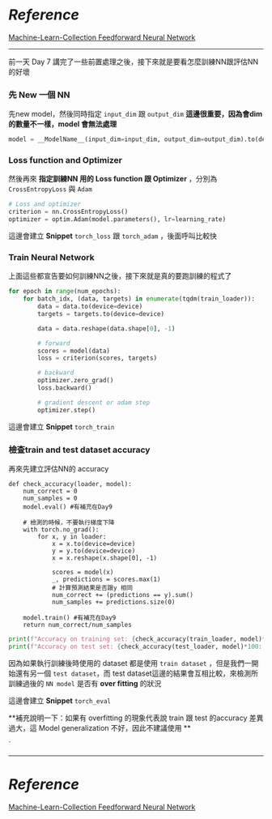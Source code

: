 # *Reference*

[Machine-Learn-Collection Feedforward Neural Network](https://github.com/aladdinpersson/Machine-Learning-Collection/blob/master/ML/Pytorch/Basics/pytorch_simple_fullynet.py)

----------
前一天 Day 7 講完了一些前置處理之後，接下來就是要看怎麼訓練NN跟評估NN的好壞

### 先 New 一個 NN

先new model，然後同時指定 `input_dim` 跟 `output_dim`
**這邊很重要，因為會dim的數量不一樣，model 會無法處理**


```python
model = __ModelName__(input_dim=input_dim, output_dim=output_dim).to(device)
```


### Loss function and Optimizer 

然後再來 **指定訓練NN 用的 Loss function 跟 Optimizer** ，分別為 `CrossEntropyLoss` 與 `Adam`

```python
# Loss and optimizer
criterion = nn.CrossEntropyLoss()
optimizer = optim.Adam(model.parameters(), lr=learning_rate)
```

這邊會建立 **Snippet** `torch_loss` 跟 `torch_adam` ，後面呼叫比較快


### Train Neural Network
上面這些都宣告要如何訓練NN之後，接下來就是真的要跑訓練的程式了

```Python
for epoch in range(num_epochs):
    for batch_idx, (data, targets) in enumerate(tqdm(train_loader)):
        data = data.to(device=device)
        targets = targets.to(device=device)

        data = data.reshape(data.shape[0], -1)

        # forward
        scores = model(data)
        loss = criterion(scores, targets)

        # backward
        optimizer.zero_grad()
        loss.backward()

        # gradient descent or adam step
        optimizer.step()

```

這邊會建立 **Snippet** `torch_train`

### 檢查train and test dataset accuracy

再來先建立評估NN的 accuracy

```
def check_accuracy(loader, model):
    num_correct = 0
    num_samples = 0
    model.eval() #有補充在Day9

	# 檢測的時候，不要執行梯度下降
    with torch.no_grad():
        for x, y in loader:
            x = x.to(device=device)
            y = y.to(device=device)
            x = x.reshape(x.shape[0], -1)

            scores = model(x)
            _, predictions = scores.max(1)
            # 計算預測結果是否跟y 相同
            num_correct += (predictions == y).sum()
            num_samples += predictions.size(0)

    model.train() #有補充在Day9
    return num_correct/num_samples
```

```Python
print(f"Accuracy on training set: {check_accuracy(train_loader, model)*100:.2f}")
print(f"Accuracy on test set: {check_accuracy(test_loader, model)*100:.2f}")
```

因為如果執行訓練後時使用的 dataset 都是使用 `train dataset` ，但是我們一開始還有另一個 `test dataset`，而 test dataset這邊的結果會互相比較，來檢測所訓練過後的 `NN model` 是否有 **over fitting** 的狀況

這邊會建立 **Snippet** `torch_eval`


**補充說明一下：如果有 overfitting 的現象代表說 train 跟 test 的accuracy 差異過大，這 Model generalization 不好，因此不建議使用 **


`

----------
# *Reference*
[Machine-Learn-Collection Feedforward Neural Network](https://github.com/aladdinpersson/Machine-Learning-Collection/blob/master/ML/Pytorch/Basics/pytorch_simple_fullynet.py)